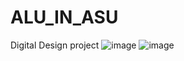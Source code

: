 # ALU_IN_ASU
Digital Design project
![image](https://user-images.githubusercontent.com/74486351/170593522-530cb218-29ca-4eb8-b1fd-2f08591ade30.png)
![image](https://user-images.githubusercontent.com/74486351/170593542-9cf77ef9-35e3-4753-8279-1214946061eb.png)

